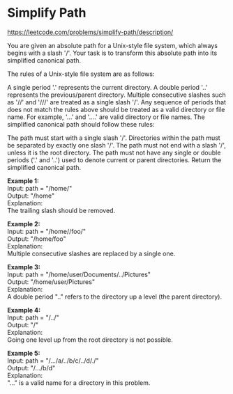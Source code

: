 # Simplify Path
https://leetcode.com/problems/simplify-path/description/

You are given an absolute path for a Unix-style file system, which always begins with a slash '/'. Your task is to transform this absolute path into its simplified canonical path.

The rules of a Unix-style file system are as follows:

A single period '.' represents the current directory.
A double period '..' represents the previous/parent directory.
Multiple consecutive slashes such as '//' and '///' are treated as a single slash '/'.
Any sequence of periods that does not match the rules above should be treated as a valid directory or file name. For example, '...' and '....' are valid directory or file names.
The simplified canonical path should follow these rules:

The path must start with a single slash '/'.
Directories within the path must be separated by exactly one slash '/'.
The path must not end with a slash '/', unless it is the root directory.
The path must not have any single or double periods ('.' and '..') used to denote current or parent directories.
Return the simplified canonical path.

<b>Example 1:</b>\
Input: path = "/home/"\
Output: "/home"\
Explanation:\
The trailing slash should be removed.

<b>Example 2:</b>\
Input: path = "/home//foo/"\
Output: "/home/foo"\
Explanation:\
Multiple consecutive slashes are replaced by a single one.

<b>Example 3:</b>\
Input: path = "/home/user/Documents/../Pictures"\
Output: "/home/user/Pictures"\
Explanation:\
A double period ".." refers to the directory up a level (the parent directory).

<b>Example 4:</b>\
Input: path = "/../"\
Output: "/"\
Explanation:\
Going one level up from the root directory is not possible.

<b>Example 5:</b>\
Input: path = "/.../a/../b/c/../d/./"\
Output: "/.../b/d"\
Explanation:\
"..." is a valid name for a directory in this problem.